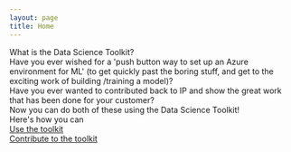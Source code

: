 ```yaml
---
layout: page
title: Home
---
```


<div class="home">
    <div class="title">What is the Data Science Toolkit?</div>    
    <div class="paragraph">Have you ever wished for a 'push button way to set up an Azure environment for ML' (to get quickly past the boring stuff, and get to the exciting work of building /training a model)?​​​​​​​</div>
    <div class="paragraph">Have you ever wanted to contributed back to IP and show the great work that has been done for your customer?</div>
    <div class="paragraph">Now you can do both of these using the Data Science Toolkit!</div>
    <div class="subtitle">Here's how you can</div>
    <a href="/toolkit/" target="_blank">
        <div class="paragraph button">Use the toolkit</div>
    </a>
    <a href="/howtocontribute/" target="_blank">
        <div class="paragraph button">Contribute to the toolkit</div>
    </a>
</div>